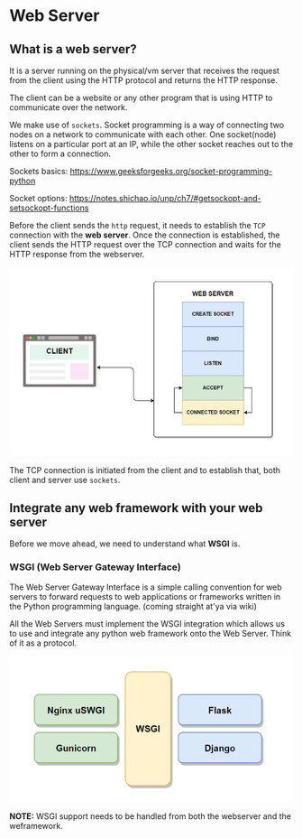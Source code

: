 # Web Server

## What is a web server?

It is a server running on the physical/vm server that receives the request from the client using the HTTP protocol and returns the HTTP response.

The client can be a website or any other program that is using HTTP to communicate over the network.

We make use of `sockets`. Socket programming is a way of connecting two nodes on a network to communicate with each other. One socket(node) listens on a particular port at an IP, while the other socket reaches out to the other to form a connection.

Sockets basics: https://www.geeksforgeeks.org/socket-programming-python

Socket options: https://notes.shichao.io/unp/ch7/#getsockopt-and-setsockopt-functions

Before the client sends the `http` request, it needs to establish the `TCP` connection with the **web server**.
Once the connection is established, the client sends the HTTP request over the TCP connection and waits for the HTTP response from the webserver.

<p align="center">
  <img width="700" src="https://github.com/karankumarshreds/CustomWebserver/blob/master/img/img1.PNG"/>
</p>

The TCP connection is initiated from the client and to establish that, both client and server use `sockets`.

## Integrate any web framework with your web server

Before we move ahead, we need to understand what **WSGI** is.

### WSGI (Web Server Gateway Interface)

The Web Server Gateway Interface is a simple calling convention for web servers to forward requests to web applications or frameworks written in the Python programming language. (coming straight at'ya via wiki)

All the Web Servers must implement the WSGI integration which allows us to use and integrate any python web framework onto the Web Server. Think of it as a protocol.

<p align="center">
  <img width="700" src="https://github.com/karankumarshreds/CustomWebserver/blob/master/img/img2.PNG"/>
</p>

**NOTE:** WSGI support needs to be handled from both the webserver and the weframework.
